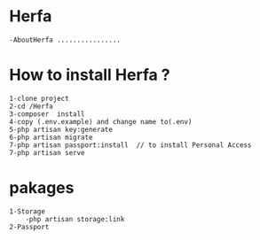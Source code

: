 # Herfa

    -AboutHerfa ................
    
# How to install Herfa ?
    1-clone project
    2-cd /Herfa
    3-composer  install
    4-copy (.env.example) and change name to(.env)
    5-php artisan key:generate
    6-php artisan migrate
    7-php artisan passport:install  // to install Personal Access 
    7-php artisan serve

# pakages
    1-Storage
        -php artisan storage:link
    2-Passport
        

